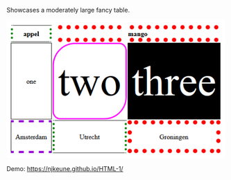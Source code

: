 Showcases a moderately large fancy table.

![Big Table](./images/bigTable.png)

Demo: https://njkeune.github.io/HTML-1/
